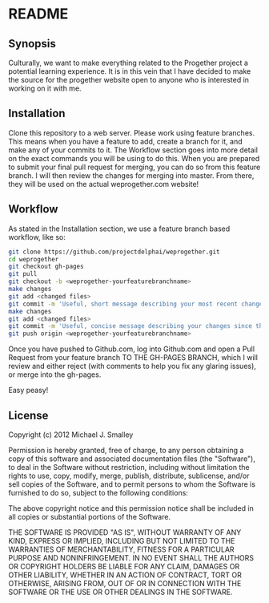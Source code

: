 # README

## Synopsis

Culturally, we want to make everything related to the Progether project a
potential learning experience. It is in this vein that I have decided to make
the source for the progether website open to anyone who is interested in working
on it with me.

## Installation

Clone this repository to a web server. Please work using feature branches. This
means when you have a feature to add, create a branch for it, and make any
of your commits to it. The Workflow section goes into more detail on the exact
commands you will be using to do this. When you are prepared to submit your
final pull request for merging, you can do so from this feature branch. I will
then review the changes for merging into master. From there, they will be used
on the actual weprogether.com website!

## Workflow

As stated in the Installation section, we use a feature branch based workflow, like so:

```bash
git clone https://github.com/projectdelphai/weprogether.git
cd weprogether
git checkout gh-pages
git pull
git checkout -b <weprogether-yourfeaturebranchname>
make changes
git add <changed files>
git commit -m 'Useful, short message describing your most recent changes'
make changes
git add <changed files>
git commit -m 'Useful, concise message describing your changes since the last commit'
git push origin <weprogether-yourfeaturebranchname>
```

Once you have pushed to Github.com, log into Github.com and open a Pull Request from your feature branch TO THE GH-PAGES BRANCH, which I will review and either reject (with comments to help you fix any glaring issues), or merge into the gh-pages.

Easy peasy!

## License

Copyright (c) 2012 Michael J. Smalley

Permission is hereby granted, free of charge, to any person obtaining a copy of this software and associated documentation files (the "Software"), to deal in the Software without restriction, including without limitation the rights to use, copy, modify, merge, publish, distribute, sublicense, and/or sell copies of the Software, and to permit persons to whom the Software is furnished to do so, subject to the following conditions:

The above copyright notice and this permission notice shall be included in all copies or substantial portions of the Software.

THE SOFTWARE IS PROVIDED "AS IS", WITHOUT WARRANTY OF ANY KIND, EXPRESS OR IMPLIED, INCLUDING BUT NOT LIMITED TO THE WARRANTIES OF MERCHANTABILITY, FITNESS FOR A PARTICULAR PURPOSE AND NONINFRINGEMENT. IN NO EVENT SHALL THE AUTHORS OR COPYRIGHT HOLDERS BE LIABLE FOR ANY CLAIM, DAMAGES OR OTHER LIABILITY, WHETHER IN AN ACTION OF CONTRACT, TORT OR OTHERWISE, ARISING FROM, OUT OF OR IN CONNECTION WITH THE SOFTWARE OR THE USE OR OTHER DEALINGS IN THE SOFTWARE.

